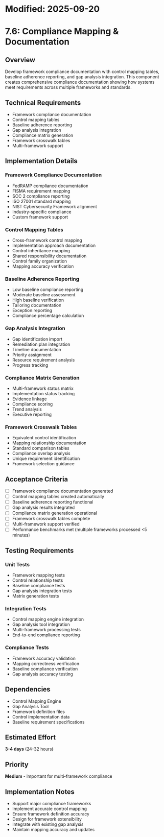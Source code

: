 # Modified: 2025-09-20

# 7.6: Compliance Mapping & Documentation

## Overview
Develop framework compliance documentation with control mapping tables, baseline adherence reporting, and gap analysis integration. This component creates comprehensive compliance documentation showing how systems meet requirements across multiple frameworks and standards.

## Technical Requirements
- Framework compliance documentation
- Control mapping tables
- Baseline adherence reporting
- Gap analysis integration
- Compliance matrix generation
- Framework crosswalk tables
- Multi-framework support

## Implementation Details

### Framework Compliance Documentation
- FedRAMP compliance documentation
- FISMA requirement mapping
- SOC 2 compliance reporting
- ISO 27001 standard mapping
- NIST Cybersecurity Framework alignment
- Industry-specific compliance
- Custom framework support

### Control Mapping Tables
- Cross-framework control mapping
- Implementation approach documentation
- Control inheritance mapping
- Shared responsibility documentation
- Control family organization
- Mapping accuracy verification

### Baseline Adherence Reporting
- Low baseline compliance reporting
- Moderate baseline assessment
- High baseline verification
- Tailoring documentation
- Exception reporting
- Compliance percentage calculation

### Gap Analysis Integration
- Gap identification import
- Remediation plan integration
- Timeline documentation
- Priority assignment
- Resource requirement analysis
- Progress tracking

### Compliance Matrix Generation
- Multi-framework status matrix
- Implementation status tracking
- Evidence linkage
- Compliance scoring
- Trend analysis
- Executive reporting

### Framework Crosswalk Tables
- Equivalent control identification
- Mapping relationship documentation
- Standard comparison tables
- Compliance overlap analysis
- Unique requirement identification
- Framework selection guidance

## Acceptance Criteria
- [ ] Framework compliance documentation generated
- [ ] Control mapping tables created automatically
- [ ] Baseline adherence reporting functional
- [ ] Gap analysis results integrated
- [ ] Compliance matrix generation operational
- [ ] Framework crosswalk tables complete
- [ ] Multi-framework support verified
- [ ] Performance benchmarks met (multiple frameworks processed <5 minutes)

## Testing Requirements

### Unit Tests
- Framework mapping tests
- Control relationship tests
- Baseline compliance tests
- Gap analysis integration tests
- Matrix generation tests

### Integration Tests
- Control mapping engine integration
- Gap analysis tool integration
- Multi-framework processing tests
- End-to-end compliance reporting

### Compliance Tests
- Framework accuracy validation
- Mapping correctness verification
- Baseline compliance verification
- Gap analysis accuracy testing

## Dependencies
- Control Mapping Engine
- Gap Analysis Tool
- Framework definition files
- Control implementation data
- Baseline requirement specifications

## Estimated Effort
**3-4 days** (24-32 hours)

## Priority
**Medium** - Important for multi-framework compliance

## Implementation Notes
- Support major compliance frameworks
- Implement accurate control mapping
- Ensure framework definition accuracy
- Design for framework extensibility
- Integrate with existing gap analysis
- Maintain mapping accuracy and updates
